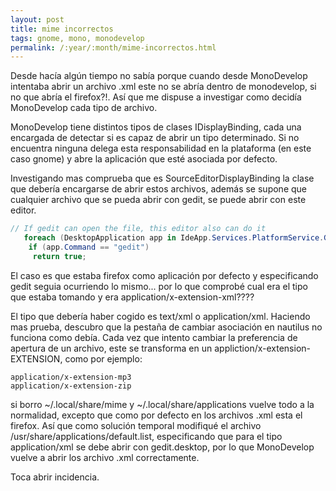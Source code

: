 ```yaml
---
layout: post
title: mime incorrectos
tags: gnome, mono, monodevelop
permalink: /:year/:month/mime-incorrectos.html
---
```


Desde hacía algún tiempo no sabía porque cuando desde MonoDevelop intentaba abrir un archivo .xml este no se abría dentro de monodevelop, si no que abría el firefox?!. Así que me dispuse a investigar como decidía MonoDevelop cada tipo de archivo.  

MonoDevelop tiene distintos tipos de clases IDisplayBinding, cada una encargada de detectar si es capaz de abrir un tipo determinado. Si no encuentra ninguna delega esta responsabilidad en la plataforma (en este caso gnome) y abre la aplicación que esté asociada por defecto.  

Investigando mas comprueba que es SourceEditorDisplayBinding la clase que debería encargarse de abrir estos archivos, además se supone que cualquier archivo que se pueda abrir con gedit, se puede abrir con este editor.  

~~~csharp
// If gedit can open the file, this editor also can do it  
   foreach (DesktopApplication app in IdeApp.Services.PlatformService.GetAllApplications (mimetype))  
    if (app.Command == "gedit")  
     return true;  
~~~

El caso es que estaba firefox como aplicación por defecto y especificando gedit seguia ocurriendo lo mismo... por lo que comprobé cual era el tipo que estaba tomando y era application/x-extension-xml????  

El tipo que debería haber cogido es text/xml o application/xml. Haciendo mas prueba, descubro que la pestaña de cambiar asociación en nautilus no funciona como debía. Cada vez que intento cambiar la preferencia de apertura de un archivo, este se transforma en un appliction/x-extension-EXTENSION, como por ejemplo:  

~~~
application/x-extension-mp3  
application/x-extension-zip  
~~~

si borro ~/.local/share/mime y ~/.local/share/applications vuelve todo a la normalidad, excepto que como por defecto en los archivos .xml esta el firefox. Así que como solución temporal modifiqué el archivo /usr/share/applications/default.list, especificando que para el tipo application/xml se debe abrir con gedit.desktop, por lo que MonoDevelop vuelve a abrir los archivo .xml correctamente.  

Toca abrir incidencia.